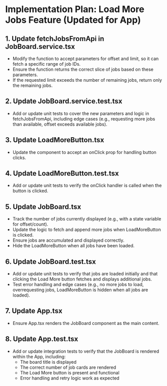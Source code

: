 # Implementation Plan: Load More Jobs Feature (Updated for App)

## 1. Update fetchJobsFromApi in JobBoard.service.tsx

-   Modify the function to accept parameters for offset and limit, so it can fetch a specific range of job IDs.
-   Ensure the function returns the correct slice of jobs based on these parameters.
-   If the requested limit exceeds the number of remaining jobs, return only the remaining jobs.

## 2. Update JobBoard.service.test.tsx

-   Add or update unit tests to cover the new parameters and logic in fetchJobsFromApi, including edge cases (e.g., requesting more jobs than available, offset exceeds available jobs).

## 3. Update LoadMoreButton.tsx

-   Update the component to accept an onClick prop for handling button clicks.

## 4. Update LoadMoreButton.test.tsx

-   Add or update unit tests to verify the onClick handler is called when the button is clicked.

## 5. Update JobBoard.tsx

-   Track the number of jobs currently displayed (e.g., with a state variable for offset/count).
-   Update the logic to fetch and append more jobs when LoadMoreButton is clicked.
-   Ensure jobs are accumulated and displayed correctly.
-   Hide the LoadMoreButton when all jobs have been loaded.

## 6. Update JobBoard.test.tsx

-   Add or update unit tests to verify that jobs are loaded initially and that clicking the Load More button fetches and displays additional jobs.
-   Test error handling and edge cases (e.g., no more jobs to load, overrequesting jobs, LoadMoreButton is hidden when all jobs are loaded).

## 7. Update App.tsx

-   Ensure App.tsx renders the JobBoard component as the main content.

## 8. Update App.test.tsx

-   Add or update integration tests to verify that the JobBoard is rendered within the App, including:
    -   The board title is displayed
    -   The correct number of job cards are rendered
    -   The Load More button is present and functional
    -   Error handling and retry logic work as expected
